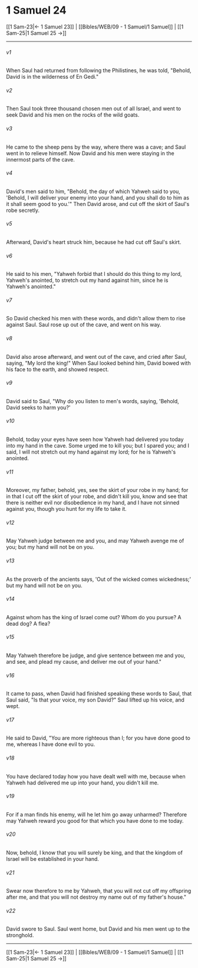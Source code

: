 # 1 Samuel 24

[[1 Sam-23|← 1 Samuel 23]] | [[Bibles/WEB/09 - 1 Samuel/1 Samuel]] | [[1 Sam-25|1 Samuel 25 →]]
***



###### v1 
When Saul had returned from following the Philistines, he was told, "Behold, David is in the wilderness of En Gedi." 

###### v2 
Then Saul took three thousand chosen men out of all Israel, and went to seek David and his men on the rocks of the wild goats. 

###### v3 
He came to the sheep pens by the way, where there was a cave; and Saul went in to relieve himself. Now David and his men were staying in the innermost parts of the cave. 

###### v4 
David's men said to him, "Behold, the day of which Yahweh said to you, 'Behold, I will deliver your enemy into your hand, and you shall do to him as it shall seem good to you.'" Then David arose, and cut off the skirt of Saul's robe secretly. 

###### v5 
Afterward, David's heart struck him, because he had cut off Saul's skirt. 

###### v6 
He said to his men, "Yahweh forbid that I should do this thing to my lord, Yahweh's anointed, to stretch out my hand against him, since he is Yahweh's anointed." 

###### v7 
So David checked his men with these words, and didn't allow them to rise against Saul. Saul rose up out of the cave, and went on his way. 

###### v8 
David also arose afterward, and went out of the cave, and cried after Saul, saying, "My lord the king!" When Saul looked behind him, David bowed with his face to the earth, and showed respect. 

###### v9 
David said to Saul, "Why do you listen to men's words, saying, 'Behold, David seeks to harm you?' 

###### v10 
Behold, today your eyes have seen how Yahweh had delivered you today into my hand in the cave. Some urged me to kill you; but I spared you; and I said, I will not stretch out my hand against my lord; for he is Yahweh's anointed. 

###### v11 
Moreover, my father, behold, yes, see the skirt of your robe in my hand; for in that I cut off the skirt of your robe, and didn't kill you, know and see that there is neither evil nor disobedience in my hand, and I have not sinned against you, though you hunt for my life to take it. 

###### v12 
May Yahweh judge between me and you, and may Yahweh avenge me of you; but my hand will not be on you. 

###### v13 
As the proverb of the ancients says, 'Out of the wicked comes wickedness;' but my hand will not be on you. 

###### v14 
Against whom has the king of Israel come out? Whom do you pursue? A dead dog? A flea? 

###### v15 
May Yahweh therefore be judge, and give sentence between me and you, and see, and plead my cause, and deliver me out of your hand." 

###### v16 
It came to pass, when David had finished speaking these words to Saul, that Saul said, "Is that your voice, my son David?" Saul lifted up his voice, and wept. 

###### v17 
He said to David, "You are more righteous than I; for you have done good to me, whereas I have done evil to you. 

###### v18 
You have declared today how you have dealt well with me, because when Yahweh had delivered me up into your hand, you didn't kill me. 

###### v19 
For if a man finds his enemy, will he let him go away unharmed? Therefore may Yahweh reward you good for that which you have done to me today. 

###### v20 
Now, behold, I know that you will surely be king, and that the kingdom of Israel will be established in your hand. 

###### v21 
Swear now therefore to me by Yahweh, that you will not cut off my offspring after me, and that you will not destroy my name out of my father's house." 

###### v22 
David swore to Saul. Saul went home, but David and his men went up to the stronghold.

***
[[1 Sam-23|← 1 Samuel 23]] | [[Bibles/WEB/09 - 1 Samuel/1 Samuel]] | [[1 Sam-25|1 Samuel 25 →]]
